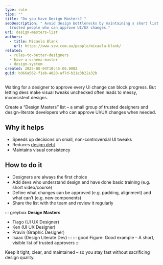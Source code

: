 ```yaml
---
type: rule
tips: ""
title: "Do you have Design Masters? "
seoDescription: " Avoid design bottlenecks by maintaining a short list of
  trusted people who can approve UI/UX changes."
uri: design-masters-list
authors:
  - title: Micaela Blank
    url: https://www.ssw.com.au/people/micaela-blank/
related:
  - rules-to-better-designers
  - have-a-schema-master
  - design-system
created: 2025-08-04T10:45:00.000Z
guid: b066a562-f1ab-4820-af7d-b21e3b22a32b
---
```

Waiting for a designer to approve every UI change can block progress. But letting devs make visual tweaks unchecked often leads to messy, inconsistent designs.

<!--endintro-->

Create a “Design Masters” list – a small group of trusted designers and design-literate developers who can approve UI/UX changes when needed.

## Why it helps

* Speeds up decisions on small, non-controversial UI tweaks
* Reduces [design debt](https://www.ssw.com.au/rules/design-debt/)
* Maintains visual consistency

## How to do it

* Designers are always the first choice
* Add devs who understand design and have done basic training (e.g. short video/course)
* Define what changes can be approved (e.g. padding, alignment) and what can’t (e.g. new components)
* Share the list with the team and review it regularly

::: greybox
**Design Masters**
- Tiago (UI UX Designer)
- Ken (UI UX Designer)
- Pravin (Graphic Designer)
- Isaac (Design Literate Dev)
:::
::: good
Figure: Good example – A short, visible list of trusted approvers
:::

Keep it tight, clear, and maintained – so you stay fast without sacrificing design quality.
